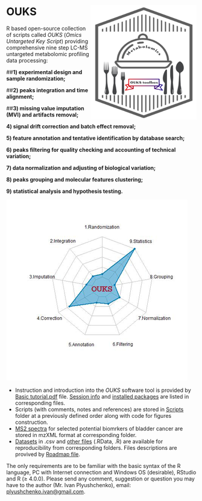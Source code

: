 # OUKS <img src="graphical abstract.jpg" align="right" height="304" width="280"/> 
R based open-source collection of scripts called *OUKS* (*Omics Untargeted Key Script*) providing comprehensive nine step LC-MS untargeted metabolomic profiling data processing:

##**1) experimental design and sample randomization;** 

##**2) peaks integration and time alignment;** 

##**3) missing value imputation (MVI) and artifacts removal;** 

**4) signal drift correction and batch effect removal;**

**5) feature annotation and tentative identification by database search;** 

**6) peaks filtering for quality checking and accounting of technical variation;** 

**7) data normalization and adjusting of biological variation;** 

**8) peaks grouping and molecular features clustering;** 

**9) statistical analysis and hypothesis testing.**

<img src="Logo.jpeg">

- Instruction and introduction into the *OUKS* software tool is provided by [Basic tutorial.pdf](https://github.com/plyush1993/OUKS/blob/main/Basic%20tutorial.pdf) file. [Session info](https://github.com/plyush1993/OUKS/blob/main/Session%20Info.txt) and [installed packages](https://github.com/plyush1993/OUKS/blob/main/Used%20packages.pdf) are listed in corresponding files.
- Scripts (with comments, notes and references) are stored in [Scripts](https://github.com/plyush1993/OUKS/tree/main/Scripts%20(R)) folder at a previously defined order along with code for figures construction.
- [MS2 spectra](https://github.com/plyush1993/OUKS/tree/main/MS2%20spectra%20(mzXML)) for selected potential biomrkers of bladder cancer are stored in mzXML format at corresponding folder.
- [Datasets](https://github.com/plyush1993/OUKS/tree/main/Datasets%20(csv)) in .csv and [other files](https://github.com/plyush1993/OUKS/tree/main/Auxiliary%20files%20(RData)) (.RData, .R) are available for reproducibility from corresponding folders. Files descriptions are provived by [Roadmap file](https://github.com/plyush1993/OUKS/blob/main/Roadmap.pdf).

The only requirements are to be familiar with the basic syntax of the R language, PC with Internet connection and Windows OS (desirable), RStudio and R (≥ 4.0.0).
Please send any comment, suggestion or question you may have to the author (Mr. Ivan Plyushchenko), email: plyushchenko.ivan@gmail.com.

